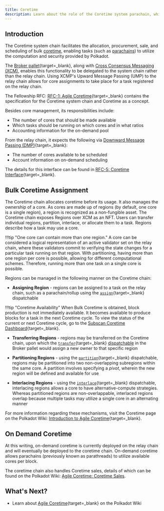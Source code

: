 ```yaml
---
title: Coretime
description: Learn about the role of the Coretime system parachain, which facilitates the sale, purchase, assignment, and mechanisms of bulk coretime.
---
```


## Introduction

The Coretime system chain facilitates the allocation, procurement, sale, and scheduling of bulk [coretime](../../glossary.md#coretime), enabling tasks (such as [parachains](../../glossary.md#parachain)) to utilize the computation and security provided by Polkadot. 

The [Broker pallet](https://paritytech.github.io/polkadot-sdk/master/pallet_broker/index.html){target=_blank}, along with [Cross Consensus Messaging (XCM)](todo:addlink), enables this functionality to be delegated to the system chain rather than the relay chain. Using XCMP's Upward Message Passing (UMP) to the relay chain allows for core assignments to take place for a task registered on the relay chain.

The Fellowship RFC: [RFC-1: Agile Coretime](https://github.com/polkadot-fellows/RFCs/blob/main/text/0001-agile-coretime.md){target=\_blank} contains the specification for the Coretime system chain and Coretime as a concept.

Besides core management, its responsibilities include: 

- The number of cores that should be made available
- Which tasks should be running on which cores and in what ratios
- Accounting information for the on-demand pool

From the relay chain, it expects the following via [Downward Message Passing (DMP)](TODO:update-path){target=\_blank}:

- The number of cores available to be scheduled
- Account information on on-demand scheduling

The details for this interface can be found in [RFC-5: Coretime Interface](https://github.com/polkadot-fellows/RFCs/blob/main/text/0005-coretime-interface.md){target=\_blank}.

## Bulk Coretime Assignment

The Coretime chain allocates coretime before its usage. It also manages the ownership of a core. As cores are made up of regions (by default, one core is a single region), a region is recognized as a non-fungible asset. The Coretime chain exposes Regions over XCM as an NFT. Users can transfer individual regions, partition, interlace, or allocate them to a task. Regions describe how a task may use a core.

!!!tip "One core can contain more than one region."
    A core can be considered a logical representation of an active validator set on the relay chain, where these validators commit to verifying the state changes for a particular task running on that region. With partitioning, having more than one region per core is possible, allowing for different computational schemes. Therefore, running more than one task on a single core is possible.

<!-- TODO: Some sort of diagram of this would be pretty helpful, maybe -->

Regions can be managed in the following manner on the Coretime chain:

- **Assigning Region** - regions can be assigned to a task on the relay chain, such as a parachain/rollup using the [`assign`](https://paritytech.github.io/polkadot-sdk/master/pallet_broker/pallet/dispatchables/fn.assign.html){target=_blank} dispatchable

!!!tip "Coretime Availability"
    When Bulk Coretime is obtained, block production is not immediately available. It becomes available to produce blocks for a task in the next Coretime cycle. To view the status of the current or next Coretime cycle, go to the [Subscan Coretime Dashboard](https://coretime-polkadot.subscan.io/coretime_dashboard){target=\_blank}.

- **Transferring Regions** - regions may be transferred on the Coretime chain, upon which the [`transfer`](https://paritytech.github.io/polkadot-sdk/master/pallet_broker/pallet/dispatchables/fn.transfer.html){target=\_blank} [dispatchable](../../glossary.md#dispatchable) in the Broker pallet would assign a new owner to that specific region

- **Partitioning Regions** - using the [`partition`](https://paritytech.github.io/polkadot-sdk/master/pallet_broker/pallet/dispatchables/fn.partition.html){target=\_blank} dispatchable, regions may be partitioned into two non-overlapping subregions within the same core. A partition involves specifying a *pivot*, wherein the new region will be defined and available for use

- **Interlacing Regions** - using the [`interlace`](https://paritytech.github.io/polkadot-sdk/master/pallet_broker/pallet/dispatchables/fn.interlace.html){target=\_blank} dispatchable, interlacing regions allows a core to have alternative-compute strategies. Whereas partitioned regions are non-overlappable, interlaced regions overlap because multiple tasks may utilize a single core in an alternating manner

For more information regarding these mechanisms, visit the Coretime page on the Polkadot Wiki: [Introduction to Agile Coretime](https://wiki.polkadot.network/docs/learn-agile-coretime){target=_blank}. 

## On Demand Coretime

At this writing, on-demand coretime is currently deployed on the relay chain and will eventually be deployed to the coretime chain. On-demand coretime allows parachains (previously known as parathreads) to utilize available cores per block.

The coretime chain also handles Coretime sales, details of which can be found on the Polkadot Wiki: [Agile Coretime: Coretime Sales](https://wiki.polkadot.network/docs/learn-agile-coretime#coretime-sales).

## What's Next?

- Learn about [Agile Coretime](https://wiki.polkadot.network/docs/learn-agile-coretime#coretime-sales){target=_blank} on the Polkadot Wiki